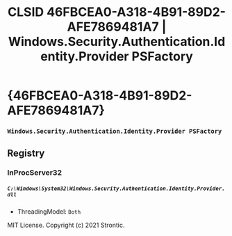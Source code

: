 ﻿---
title: "CLSID 46FBCEA0-A318-4B91-89D2-AFE7869481A7 | Windows.Security.Authentication.Identity.Provider PSFactory"
excerpt: What is COM-Object CLSID 46FBCEA0-A318-4B91-89D2-AFE7869481A7?
---

# {46FBCEA0-A318-4B91-89D2-AFE7869481A7}

### `Windows.Security.Authentication.Identity.Provider PSFactory`

## Registry


### InProcServer32

##### `C:\Windows\System32\Windows.Security.Authentication.Identity.Provider.dll`
* ThreadingModel: `Both`

MIT License. Copyright (c) 2021 Strontic.


